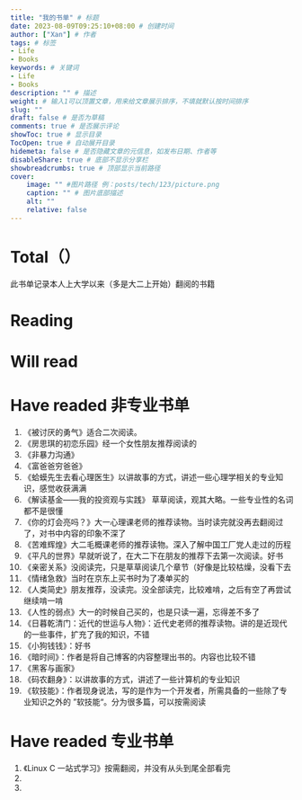 ```yaml
---
title: "我的书单" # 标题
date: 2023-08-09T09:25:10+08:00 # 创建时间
author: ["Xan"] # 作者
tags: # 标签
- Life 
- Books
keywords: # 关键词
- Life 
- Books
description: "" # 描述
weight: # 输入1可以顶置文章，用来给文章展示排序，不填就默认按时间排序
slug: ""
draft: false # 是否为草稿
comments: true # 是否展示评论
showToc: true # 显示目录
TocOpen: true # 自动展开目录
hidemeta: false # 是否隐藏文章的元信息，如发布日期、作者等
disableShare: true # 底部不显示分享栏
showbreadcrumbs: true # 顶部显示当前路径
cover:
    image: "" #图片路径 例：posts/tech/123/picture.png
    caption: "" # 图片底部描述
    alt: ""
    relative: false
---
```


# Total（）
此书单记录本人上大学以来（多是大二上开始）翻阅的书籍

# Reading

# Will read

# Have readed 非专业书单
1. 《被讨厌的勇气》适合二次阅读。
2. 《房思琪的初恋乐园》经一个女性朋友推荐阅读的
3. 《非暴力沟通》
4. 《富爸爸穷爸爸》
5. 《蛤蟆先生去看心理医生》以讲故事的方式，讲述一些心理学相关的专业知识，感觉收获满满
6. 《解读基金——我的投资观与实践》 草草阅读，观其大略。一些专业性的名词都不是很懂
7. 《你的灯会亮吗？》大一心理课老师的推荐读物。当时读完就没再去翻阅过了，对书中内容的印象不深了
8. 《苦难辉煌》大二毛概课老师的推荐读物。深入了解中国工厂党人走过的历程
9. 《平凡的世界》早就听说了，在大二下在朋友的推荐下去第一次阅读。好书
10. 《亲密关系》没阅读完，只是草草阅读几个章节（好像是比较枯燥，没看下去
11. 《情绪急救》当时在京东上买书时为了凑单买的
12. 《人类简史》朋友推荐，没读完。没全部读完，比较难啃，之后有空了再尝试继续啃一啃
13. 《人性的弱点》大一的时候自己买的，也是只读一遍，忘得差不多了
14. 《日暮乾清门：近代的世运与人物》：近代史老师的推荐读物。讲的是近现代的一些事件，扩充了我的知识，不错
15. 《小狗钱钱》：好书
16. 《暗时间》：作者是将自己博客的内容整理出书的。内容也比较不错
17. 《黑客与画家》
18. 《码农翻身》：以讲故事的方式，讲述了一些计算机的专业知识
19. 《软技能》：作者现身说法，写的是作为一个开发者，所需具备的一些除了专业知识之外的 ”软技能“。分为很多篇，可以按需阅读


# Have readed 专业书单
1. 《Linux C 一站式学习》按需翻阅，并没有从头到尾全部看完
2. 
3. 

